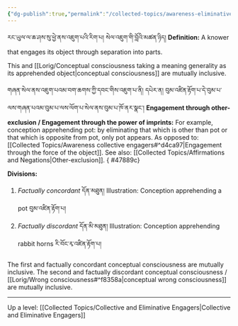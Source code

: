 ```yaml
---
{"dg-publish":true,"permalink":"/collected-topics/awareness-eliminative-engagers/"}
---
```


རང་ཡུལ་ལ་ཆ་ཤས་སུ་ཕྱེ་ནས་འཇུག་པའི་རིག་པ། སེལ་འཇུག་གི་བློའི་མཚན་ཉིད།
**Definition:** A knower that engages its object through separation into parts.

This and [[Lorig/Conceptual consciousness taking a meaning generality as its apprehended object\|conceptual consciousness]] are mutually inclusive.

གཞན་སེལ་ནས་འཇུག་པའམ་བག་ཆགས་ཀྱི་དབང་གིས་འཇུག་པ་ནི།
དཔེར་ན། བུམ་འཛིན་རྟོག་པ་དེ་བུམ་པ་ལས་གཞན་པའམ་བུམ་པ་ལས་ལོག་པ་སེལ་ནས་བུམ་པ་ཁོ་ནར་སྣང་།
**Engagement through other-exclusion / Engagement through the power of imprints:** For example, conception apprehending pot: by eliminating that which is other than pot or that which is opposite from pot, only pot appears.
As opposed to: [[Collected Topics/Awareness collective engagers#^d4ca97\|Engagement through the force of the object]].
See also: [[Collected Topics/Affirmations and Negations\|Other-exclusion]].
{ #47889c}


**Divisions:**
1. *Factually concordant* དོན་མཐུན།
   Illustration: Conception apprehending a pot བུམ་འཛིན་རྟོག་པ།
2. *Factually discordant* དོན་མི་མཐུན།
   Illustration: Conception apprehending rabbit horns རི་བོང་རྭ་འཛིན་རྟོག་པ།

The first and factually concordant conceptual consciousness are mutually inclusive.
The second and factually discordant conceptual consciousness / [[Lorig/Wrong consciousness#^f8358a\|conceptual wrong consciousness]] are mutually inclusive.

---
Up a level: [[Collected Topics/Collective and Eliminative Engagers\|Collective and Eliminative Engagers]]